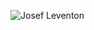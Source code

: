 ![Josef Leventon](https://res.cloudinary.com/drf4qah2a/image/upload/v1619701512/josefleventon-josefleventon-dark-2_arkogo.png)
